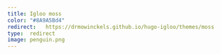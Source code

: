 ```yaml
---
title: Igloo moss
color: "#8A9A5Bd4"
redirect:   https://drmowinckels.github.io/hugo-igloo/themes/moss
type:  redirect
image: penguin.png
---
```

